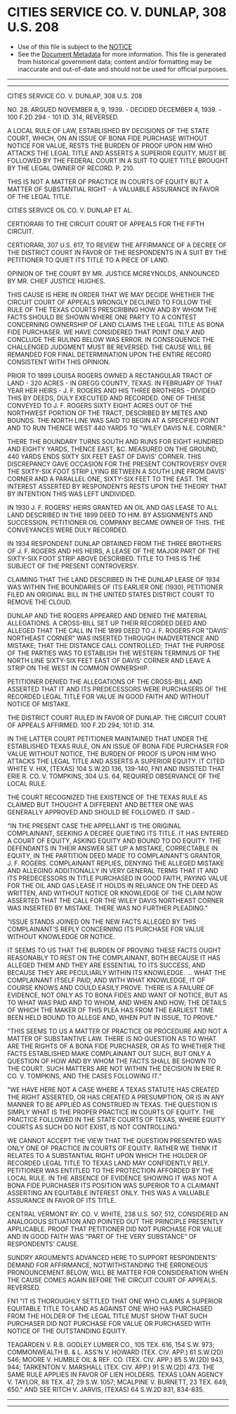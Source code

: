 ---
---

# CITIES SERVICE CO. V. DUNLAP, 308 U.S. 208

* Use of this file is subject to the [NOTICE](https://github.com/publicdocs/notice/blob/master/NOTICE)
* See the [Document Metadata](../../../) for more information.
  This file is generated from historical government data; content and/or formatting may be inaccurate and out-of-date and should not be used for official purposes.

----------
----------

CITIES SERVICE CO. V. DUNLAP, 308 U.S. 208

NO. 28.  ARGUED NOVEMBER 8, 9, 1939.  - DECIDED DECEMBER 4, 1939.  - 100 F.2D 294 - 101 ID. 314, REVERSED.

A LOCAL RULE OF LAW, ESTABLISHED BY DECISIONS OF THE STATE COURT, WHICH, ON AN ISSUE OF BONA FIDE PURCHASE WITHOUT NOTICE FOR VALUE, RESTS THE BURDEN OF PROOF UPON HIM WHO ATTACKS THE LEGAL TITLE AND ASSERTS A SUPERIOR EQUITY, MUST BE FOLLOWED BY THE FEDERAL COURT IN A SUIT TO QUIET TITLE BROUGHT BY THE LEGAL OWNER OF RECORD.  P. 210.

THIS IS NOT A MATTER OF PRACTICE IN COURTS OF EQUITY BUT A MATTER OF SUBSTANTIAL RIGHT - A VALUABLE ASSURANCE IN FAVOR OF THE LEGAL TITLE.

CITIES SERVICE OIL CO. V. DUNLAP ET AL.

CERTIORARI TO THE CIRCUIT COURT OF APPEALS FOR THE FIFTH CIRCUIT.

CERTIORARI, 307 U.S. 617, TO REVIEW THE AFFIRMANCE OF A DECREE OF THE DISTRICT COURT IN FAVOR OF THE RESPONDENTS IN A SUIT BY THE PETITIONER TO QUIET ITS TITLE TO A PIECE OF LAND.

OPINION OF THE COURT BY MR. JUSTICE MCREYNOLDS, ANNOUNCED BY MR. CHIEF JUSTICE HUGHES.

THIS CAUSE IS HERE IN ORDER THAT WE MAY DECIDE WHETHER THE CIRCUIT COURT OF APPEALS WRONGLY DECLINED TO FOLLOW THE RULE OF THE TEXAS COURTS PRESCRIBING HOW AND BY WHOM THE FACTS SHOULD BE SHOWN WHERE ONE PARTY TO A CONTEST CONCERNING OWNERSHIP OF LAND CLAIMS THE LEGAL TITLE AS BONA FIDE PURCHASER.  WE HAVE CONSIDERED THAT POINT ONLY AND CONCLUDE THE RULING BELOW WAS ERROR.  IN CONSEQUENCE THE CHALLENGED JUDGMENT MUST BE REVERSED.  THE CAUSE WILL BE REMANDED FOR FINAL DETERMINATION UPON THE ENTIRE RECORD CONSISTENT WITH THIS OPINION.

PRIOR TO 1899 LOUISA ROGERS OWNED A RECTANGULAR TRACT OF LAND - 320 ACRES - IN GREGG COUNTY, TEXAS.  IN FEBRUARY OF THAT YEAR HER HEIRS - J. F. ROGERS AND HIS THREE BROTHERS - DIVIDED THIS BY DEEDS, DULY EXECUTED AND RECORDED.  ONE OF THESE CONVEYED TO J. F. ROGERS SIXTY EIGHT ACRES OUT OF THE NORTHWEST PORTION OF THE TRACT, DESCRIBED BY METES AND BOUNDS.  THE NORTH LINE WAS SAID TO BEGIN AT A SPECIFIED POINT AND TO RUN THENCE WEST 440 YARDS TO "WILEY DAVIS N.E. CORNER."

THERE THE BOUNDARY TURNS SOUTH AND RUNS FOR EIGHT HUNDRED AND EIGHTY YARDS, THENCE EAST, &C.  MEASURED ON THE GROUND, 440 YARDS ENDS SIXTY SIX FEET EAST OF DAVIS' CORNER.  THIS DISCREPANCY GAVE OCCASION FOR THE PRESENT CONTROVERSY OVER THE SIXTY-SIX FOOT STRIP LYING BETWEEN A SOUTH LINE FROM DAVIS' CORNER AND A PARALLEL ONE, SIXTY-SIX FEET TO THE EAST.  THE INTEREST ASSERTED BY RESPONDENTS RESTS UPON THE THEORY THAT BY INTENTION THIS WAS LEFT UNDIVIDED.

IN 1930 J. F. ROGERS' HEIRS GRANTED AN OIL AND GAS LEASE TO ALL LAND DESCRIBED IN THE 1899 DEED TO HIM.  BY ASSIGNMENTS AND SUCCESSION, PETITIONER OIL COMPANY BECAME OWNER OF THIS.  THE CONVEYANCES WERE DULY RECORDED.

IN 1934 RESPONDENT DUNLAP OBTAINED FROM THE THREE BROTHERS OF J. F. ROGERS AND HIS HEIRS, A LEASE OF THE MAJOR PART OF THE SIXTY-SIX FOOT STRIP ABOVE DESCRIBED.  TITLE TO THIS IS THE SUBJECT OF THE PRESENT CONTROVERSY.

CLAIMING THAT THE LAND DESCRIBED IN THE DUNLAP LEASE OF 1934 WAS WITHIN THE BOUNDARIES OF ITS EARLIER ONE (1930), PETITIONER FILED AN ORIGINAL BILL IN THE UNITED STATES DISTRICT COURT TO REMOVE THE CLOUD.

DUNLAP AND THE ROGERS APPEARED AND DENIED THE MATERIAL ALLEGATIONS.  A CROSS-BILL SET UP THEIR RECORDED DEED AND ALLEGED THAT THE CALL IN THE 1899 DEED TO J. F. ROGERS FOR "DAVIS' NORTHEAST CORNER" WAS INSERTED THROUGH INADVERTENCE AND MISTAKE; THAT THE DISTANCE CALL CONTROLLED; THAT THE PURPOSE OF THE PARTIES WAS TO ESTABLISH THE WESTERN TERMINUS OF THE NORTH LINE SIXTY-SIX FEET EAST OF DAVIS' CORNER AND LEAVE A STRIP ON THE WEST IN COMMON OWNERSHIP.

PETITIONER DENIED THE ALLEGATIONS OF THE CROSS-BILL AND ASSERTED THAT IT AND ITS PREDECESSORS WERE PURCHASERS OF THE RECORDED LEGAL TITLE FOR VALUE IN GOOD FAITH AND WITHOUT NOTICE OF MISTAKE.

THE DISTRICT COURT RULED IN FAVOR OF DUNLAP.  THE CIRCUIT COURT OF APPEALS AFFIRMED.  100 F.2D 294; 101 ID. 314.

IN THE LATTER COURT PETITIONER MAINTAINED THAT UNDER THE ESTABLISHED TEXAS RULE, ON AN ISSUE OF BONA FIDE PURCHASER FOR VALUE WITHOUT NOTICE, THE BURDEN OF PROOF IS UPON HIM WHO ATTACKS THE LEGAL TITLE AND ASSERTS A SUPERIOR EQUITY.  IT CITED WHITE V. HIX, (TEXAS) 104 S.W.2D 136, 139-140,  FN1  AND INSISTED THAT ERIE R. CO. V. TOMPKINS, 304 U.S. 64, REQUIRED OBSERVANCE OF THE LOCAL RULE.

THE COURT RECOGNIZED THE EXISTENCE OF THE TEXAS RULE AS CLAIMED BUT THOUGHT A DIFFERENT AND BETTER ONE WAS GENERALLY APPROVED AND SHOULD BE FOLLOWED.  IT SAID -

"IN THE PRESENT CASE THE APPELLANT IS THE ORIGINAL COMPLAINANT, SEEKING A DECREE QUIETING ITS TITLE.  IT HAS ENTERED A COURT OF EQUITY, ASKING EQUITY AND BOUND TO DO EQUITY.  THE DEFENDANTS IN THEIR ANSWER SET UP A MISTAKE, CORRECTABLE IN EQUITY, IN THE PARTITION DEED MADE TO COMPLAINANT'S GRANTOR, J. F. ROGERS.  COMPLAINANT REPLIES, DENYING THE ALLEGED MISTAKE AND ALLEGING ADDITIONALLY IN VERY GENERAL TERMS THAT IT AND ITS PREDECESSORS IN TITLE PURCHASED IN GOOD FAITH, PAYING VALUE FOR THE OIL AND GAS LEASE IT HOLDS IN RELIANCE ON THE DEED AS WRITTEN, AND WITHOUT NOTICE OR KNOWLEDGE OF THE CLAIM NOW ASSERTED THAT THE CALL FOR THE WILEY DAVIS NORTHEAST CORNER WAS INSERTED BY MISTAKE.  THERE WAS NO FURTHER PLEADING."

"ISSUE STANDS JOINED ON THE NEW FACTS ALLEGED BY THIS COMPLAINANT'S REPLY CONCERNING ITS PURCHASE FOR VALUE WITHOUT KNOWLEDGE OR NOTICE.

IT SEEMS TO US THAT THE BURDEN OF PROVING THESE FACTS OUGHT REASONABLY TO REST ON THE COMPLAINANT, BOTH BECAUSE IT HAS ALLEGED THEM AND THEY ARE ESSENTIAL TO ITS SUCCESS, AND BECAUSE THEY ARE PECULIARLY WITHIN ITS KNOWLEDGE.  ...  WHAT THE COMPLAINANT ITSELF PAID, AND WITH WHAT KNOWLEDGE, IT OF COURSE KNOWS AND COULD EASILY PROVE.  THERE IS A FAILURE OF EVIDENCE, NOT ONLY AS TO BONA FIDES AND WANT OF NOTICE, BUT AS TO WHAT WAS PAID AND TO WHOM, AND WHEN AND HOW; THE DETAILS OF WHICH THE MAKER OF THIS PLEA HAS FROM THE EARLIEST TIME BEEN HELD BOUND TO ALLEGE AND, WHEN PUT IN ISSUE, TO PROVE."

"THIS SEEMS TO US A MATTER OF PRACTICE OR PROCEDURE AND NOT A MATTER OF SUBSTANTIVE LAW.  THERE IS NO QUESTION AS TO WHAT ARE THE RIGHTS OF A BONA FIDE PURCHASER, OR AS TO WHETHER THE FACTS ESTABLISHED MAKE COMPLAINANT OUT SUCH, BUT ONLY A QUESTION OF HOW AND BY WHOM THE FACTS SHALL BE SHOWN TO THE COURT.  SUCH MATTERS ARE NOT WITHIN THE DECISION IN ERIE R. CO. V. TOMPKINS, AND THE CASES FOLLOWING IT."

"WE HAVE HERE NOT A CASE WHERE A TEXAS STATUTE HAS CREATED THE RIGHT ASSERTED, OR HAS CREATED A PRESUMPTION, OR IS IN ANY MANNER TO BE APPLIED AS CONSTRUED IN TEXAS.  THE QUESTION IS SIMPLY WHAT IS THE PROPER PRACTICE IN COURTS OF EQUITY.  THE PRACTICE FOLLOWED IN THE STATE COURTS OF TEXAS, WHERE EQUITY COURTS AS SUCH DO NOT EXIST, IS NOT CONTROLLING."

WE CANNOT ACCEPT THE VIEW THAT THE QUESTION PRESENTED WAS ONLY ONE OF PRACTICE IN COURTS OF EQUITY.  RATHER WE THINK IT RELATES TO A SUBSTANTIAL RIGHT UPON WHICH THE HOLDER OF RECORDED LEGAL TITLE TO TEXAS LAND MAY CONFIDENTLY RELY.  PETITIONER WAS ENTITLED TO THE PROTECTION AFFORDED BY THE LOCAL RULE.  IN THE ABSENCE OF EVIDENCE SHOWING IT WAS NOT A BONA FIDE PURCHASER ITS POSITION WAS SUPERIOR TO A CLAIMANT ASSERTING AN EQUITABLE INTEREST ONLY.  THIS WAS A VALUABLE ASSURANCE IN FAVOR OF ITS TITLE.

CENTRAL VERMONT RY. CO. V. WHITE, 238 U.S. 507, 512, CONSIDERED AN ANALOGOUS SITUATION AND POINTED OUT THE PRINCIPLE PRESENTLY APPLICABLE.  PROOF THAT PETITIONER DID NOT PURCHASE FOR VALUE AND IN GOOD FAITH WAS "PART OF THE VERY SUBSTANCE" OF RESPONDENTS' CAUSE.

SUNDRY ARGUMENTS ADVANCED HERE TO SUPPORT RESPONDENTS' DEMAND FOR AFFIRMANCE, NOTWITHSTANDING THE ERRONEOUS PRONOUNCEMENT BELOW, WILL BE MATTER FOR CONSIDERATION WHEN THE CAUSE COMES AGAIN BEFORE THE CIRCUIT COURT OF APPEALS.  REVERSED.

FN1  "IT IS THOROUGHLY SETTLED THAT ONE WHO CLAIMS A SUPERIOR EQUITABLE TITLE TO LAND AS AGAINST ONE WHO HAS PURCHASED FROM THE HOLDER OF THE LEGAL TITLE MUST SHOW THAT SUCH PURCHASER DID NOT PURCHASE FOR VALUE OR PURCHASED WITH NOTICE OF THE OUTSTANDING EQUITY.

TEAGARDEN V. R.B. GODLEY LUMBER CO., 105 TEX. 616, 154 S.W. 973; COMMONWEALTH B. & L. ASS'N V. HOWARD (TEX. CIV. APP.) 61 S.W.(2D) 546; MOORE V. HUMBLE OIL & REF. CO. (TEX. CIV. APP.) 85 S.W.(2D) 943, 944; TARKENTON V. MARSHALL (TEX. CIV. APP.) 91 S.W.(2D) 473.  THE SAME RULE APPLIES IN FAVOR OF LIEN HOLDERS.  TEXAS LOAN AGENCY V. TAYLOR, 88 TEX. 47, 29 S.W. 1057; MCALPINE V. BURNETT, 23 TEX. 649, 650."  AND SEE RITCH V. JARVIS, (TEXAS) 64 S.W.2D 831, 834-835.


----------
----------

